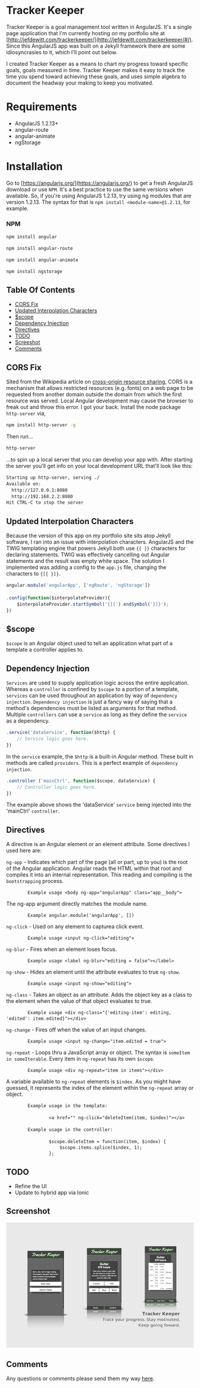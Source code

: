 # Tracker Keeper

Tracker Keeper is a goal management tool written in AngularJS. It's a single page application that I'm currently hosting on my portfolio site at [http://jefdewitt.com/trackerkeeper/](http://jefdewitt.com/trackerkeeper/#/). Since this AngularJS app was built on a Jekyll framework there are some idiosyncrasies to it, which I'll point out below.

I created Tracker Keeper as a means to chart my progress toward specific goals, goals measured in time. Tracker Keeper makes it easy to track the time you spend toward achieving these goals, and uses simple algebra to document the headway your making to keep you motivated. 

# Requirements

- AngularJS 1.2.13+
- angular-route
- angular-animate
- ngStorage

# Installation

Go to [https://angularjs.org/](https://angularjs.org/) to get a fresh AngularJS download or use `NPM`. It's a best practice to use the same versions when available. So, if you're using AngularJS 1.2.13, try using ng modules that are version 1.2.13. The syntax for that is `npm install <module-name>@1.2.13`, for example.

### NPM

```bash
npm install angular
```

```bash
npm install angular-route
```

```bash
npm install angular-animate
```

```bash
npm install ngstorage
```

## Table Of Contents

- [CORS Fix](#cors-fix)
- [Updated Interpolation Characters](#updated-interpolation-characters)
- [$scope](#scope)
- [Dependency Injection](#dependency-injection)
- [Directives](#directives)
- [TODO](#todo)
- [Screeshot](#screeshot)
- [Comments](#comments)

## CORS Fix

Sited from the Wikipedia article on [cross-origin resource sharing](https://en.wikipedia.org/wiki/Cross-origin_resource_sharing), CORS is a mechanism that allows restricted resources (e.g. fonts) on a web page to be requested from another domain outside the domain from which the first resource was served. Local Angular development may cause the browser to freak out and throw this error. I got your back. Install the node package `http-server` via,

```bash
npm install http-server -g
```

Then run...

```bash
http-server
```

...to spin up a local server that you can develop your app with. After starting the server you'll get info on your local development URL that'll look like this:

```bash
Starting up http-server, serving ./
Available on:
  http://127.0.0.1:8080
  http://192.168.2.2:8080
Hit CTRL-C to stop the server
```

## Updated Interpolation Characters

Because the version of this app on my portfolio site sits atop Jekyll software, I ran into an issue with interpolation characters. AngularJS and the TWIG templating engine that powers Jekyll both use `{{ }}` characters for declaring statements. TWIG was effectively cancelling out Angular statements and the result was empty white space. The solution I implemented was adding a config to the `app.js` file, changing the characters to `{[{ }]}`.

```javascript
angular.module('angularApp', ['ngRoute', 'ngStorage'])

.config(function($interpolateProvider){
    $interpolateProvider.startSymbol('{[{').endSymbol('}]}');
})
```

## $scope

`$scope` is an Angular object used to tell an application what part of a template a controller applies to.

## Dependency Injection

`Services` are used to supply application logic across the entire application. Whereas a `controller` is confined by `$scope` to a portion of a template, `services` can be used throughout an application by way of `dependency injection`. `Dependency injection` is just a fancy way of saying that a method's dependencies must be listed as arguments for that method. Multiple `controllers` can use a `service` as long as they define the `service` as a dependency.

```javascript
.service('dataService', function($http) {
    // Service logic goes here.
})
```

In the `service` example, the `$http` is a built-in Angular method. These built in methods are called `providers`. This is a perfect example of `dependency injection`.

```javascript
.controller ('mainCtrl', function($scope, dataService) {
    // Controller logic goes here.
})
```

The example above shows the 'dataService' `service` being injected into the 'mainCtrl' `controller`.

## Directives

A directive is an Angular element or an element attribute. Some directives I used here are:

`ng-app` - Indicates which part of the page (all or part, up to you) is the root of the Angular application. Angular reads the HTML within that root and compiles it into an internal representation. This reading and compiling is the `bootstrapping` process.

            Example usage <body ng-app="angularApp" class="app__body">
            
The ng-app argument directly matches the module name. 

            Example angular.module('angularApp', [])

`ng-click` - Used on any element to capturea click event.

            Example usage <input ng-click="editing">

`ng-blur` - Fires when an element loses focus.

            Example usage <label ng-blur="editing = false"></label>

`ng-show` - Hides an element until the attribute evaluates to true `ng-show`.

            Example usage <input ng-show="editing">
             
`ng-class` - Takes an object as an attribute. Adds the object key as a class to the element when the value of that object evaluates to true.

            Example usage <div ng-class="{'editing-item': editing, 'edited': item.edited}"></div>
            
`ng-change` - Fires off when the value of an input changes.

            Example usage <input ng-change="item.edited = true">
            
`ng-repeat` - Loops thru a JavaScript array or object. The syntax is `someItem in someIterable`. Every item in `ng-repeat` has its own `$scope`.

            Example usage <div ng-repeat="item in items"></div>
            
A variable available to `ng-repeat` elements is `$index`. As you might have guessed, it represents the index of the element within the `ng-repeat` array or object.

            Example usage in the template:
            
                    <a href="" ng-click="deleteItem(item, $index)"></a>
            
            Example usage in the controller:
            
                    $scope.deleteItem = function(item, $index) {
                        $scope.items.splice($index, 1);
                    };

## TODO

- Refine the UI
- Update to hybrid app via Ionic

## Screenshot

![Tracker Keeper app images](/tracker-keeper.jpg?raw=true "Tracker Keeper app images")

## Comments

Any questions or comments please send them my way [here](http://www.jefdewitt.com/connect).

